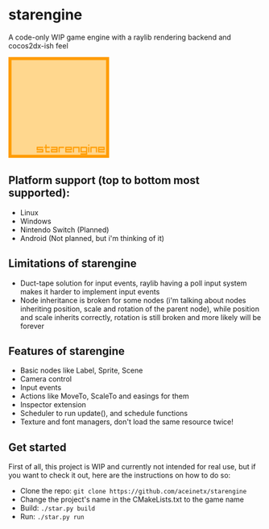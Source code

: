 # starengine
A code-only WIP game engine with a raylib rendering backend and cocos2dx-ish feel

<img src="Content/logo.png" width=200 height=200>

## Platform support (top to bottom most supported):
- Linux
- Windows
- Nintendo Switch (Planned)
- Android (Not planned, but i'm thinking of it)

## Limitations of starengine
- Duct-tape solution for input events, raylib having a poll input system makes it harder to implement input events
- Node inheritance is broken for some nodes (i'm talking about nodes inheriting position, scale and rotation of the parent node), while position and scale inherits correctly, rotation is still broken and more likely will be forever

## Features of starengine
- Basic nodes like Label, Sprite, Scene
- Camera control
- Input events
- Actions like MoveTo, ScaleTo and easings for them
- Inspector extension
- Scheduler to run update(), and schedule functions
- Texture and font managers, don't load the same resource twice!

## Get started
First of all, this project is WIP and currently not intended for real use, but if you want to check it out, here are the instructions on how to do so:
- Clone the repo: ```git clone https://github.com/aceinetx/starengine```
- Change the project's name in the CMakeLists.txt to the game name
- Build: ```./star.py build```
- Run: ```./star.py run```
